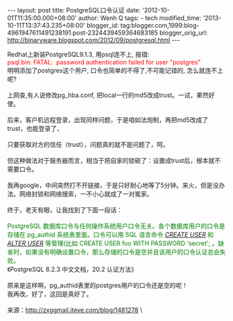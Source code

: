 --- layout: post title: PostgreSQL口令认证 date:
'2012-10-01T11:35:00.000+08:00' author: Wenh Q tags: - tech
modified\_time: '2013-10-11T13:37:43.235+08:00' blogger\_id:
tag:blogger.com,1999:blog-4961947611491238191.post-2324439459364683185
blogger\_orig\_url:
http://binaryware.blogspot.com/2012/09/postgresql.html ---
<div id="blog_content" class="blog_content">

Redhat上新装PostgreSQL9.1.3, 用psql连不上, 报错:\
<span style="color: red;">psql.bin: FATAL:  password authentication
failed for user "postgres"</span>\
明明添加了postgres这个用户, 口令也简单的不得了,不可能记错的,
怎么就连不上呢?\
\
上网查,有人说修改pg\_hba.conf,
把local一行的md5改成trust。一试，果然好使。\
\
后来，客户机远程登录，出现同样问题，于是咱如法炮制，再把md5改成了trust，也能登录了，\
\
只要获取对方的信任（trust），问题真的就不是问题了，呵。\
\
但这种做法对于服务器而言，相当于把自家的锁砸了：设置成trust后，根本就不需要口令。\
\
我再google，中间突然打不开链接，于是只好耐心地等了5分钟。来火，但是没办法。网络封锁和网络搜索，一不小心就成了一对冤家。\
\
终于，老天有眼，让我找到了下面一段话：\
\
<span style="color: green;">PostgreSQL
数据库口令与任何操作系统用户口令无关。各个数据库用户的口令是存储在
pg\_authid 系统表里面。口令可以用 SQL 语言命令 [*CREATE
USER*](http://www.blogger.com/blogger.g?blogID=4961947611491238191) 和
[*ALTER
USER*](http://www.blogger.com/blogger.g?blogID=4961947611491238191)
等管理(比如 CREATE USER foo WITH PASSWORD 'secret';
。缺省时，如果没有明确设置口令，那么存储的口令是空并且该用户的口令认证总会失败。</span>\
《PostgreSQL 8.2.3 中文文档，20.2 认证方法》\
\
原来是这样啊，<span>pg\_authid表里的postgres用户的口令还是空的呢！</span>\
<span>我再改，好了，这回是真好了。</span>\
\
<span>来源：http://zxggmail.iteye.com/blog/1481278 </span>\

</div>
